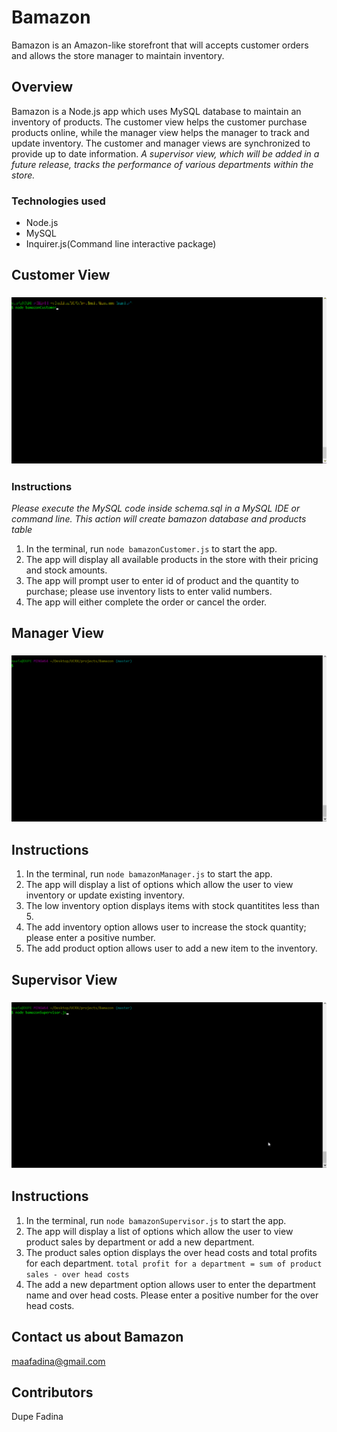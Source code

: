# Bamazon

Bamazon is an Amazon-like storefront that will accepts customer orders and allows the store manager to maintain inventory.

## Overview

Bamazon is a Node.js app which uses MySQL database to maintain an inventory of products. The customer view helps the customer purchase products online, while the manager view helps the manager to track and update inventory. The customer and manager views are synchronized to provide up to date information.
_A supervisor view, which will be added in a future release, tracks the performance of various departments within the store._

### Technologies used

- Node.js
- MySQL
- Inquirer.js(Command line interactive package)

## Customer View

### ![Demo](https://raw.githubusercontent.com/mosfad/Bamazon/master/customerView.gif)

### Instructions

_*Please execute the MySQL code inside schema.sql in a MySQL IDE or command line. This action will create bamazon database and products table*_

1. In the terminal, run `node bamazonCustomer.js` to start the app.
2. The app will display all available products in the store with their pricing and stock amounts.
3. The app will prompt user to enter id of product and the quantity to purchase; please use inventory lists to enter valid numbers.
4. The app will either complete the order or cancel the order.

## Manager View

### ![Demo](https://raw.githubusercontent.com/mosfad/Bamazon/master/managerView.gif)

## Instructions

1. In the terminal, run `node bamazonManager.js` to start the app.
2. The app will display a list of options which allow the user to view inventory or update existing inventory.
3. The low inventory option displays items with stock quantitites less than 5.
4. The add inventory option allows user to increase the stock quantity; please enter a positive number.
5. The add product option allows user to add a new item to the inventory.

## Supervisor View

### ![Demo](https://raw.githubusercontent.com/mosfad/Bamazon/master/supervisorView.gif)

## Instructions

1. In the terminal, run `node bamazonSupervisor.js` to start the app.
2. The app will display a list of options which allow the user to view product sales by department or add a new department.
3. The product sales option displays the over head costs and total profits for each department.
   `total profit for a department = sum of product sales - over head costs`
4. The add a new department option allows user to enter the department name and over head costs. Please enter a positive
   number for the over head costs.

## Contact us about Bamazon

maafadina@gmail.com

## Contributors

Dupe Fadina
